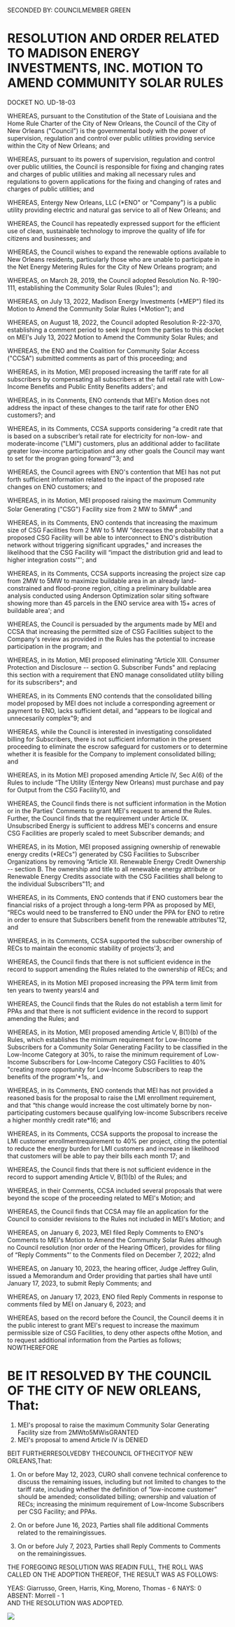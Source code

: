 SECONDED BY: COUNCILMEMBER GREEN  

# RESOLUTION AND ORDER RELATED TO MADISON ENERGY INVESTMENTS, INC. MOTION TO AMEND COMMUNITY SOLAR RULES  

DOCKET NO. UD-18-03  

WHEREAS, pursuant to the Constitution of the State of Louisiana and the Home Rule Charter of the City of New Orleans, the Council of the City of New Orleans ("Council") is the governmental body with the power of supervision, regulation and control over public utilities providing service within the City of New Orleans; and  

WHEREAS, pursuant to its powers of supervision, regulation and control over public utilities, the Council is responsible for fixing and changing rates and charges of public utilities and making all necessary rules and regulations to govern applications for the fixing and changing of rates and charges of public utilities; and  

WHEREAS, Entergy New Orleans, LLC (\*ENO" or "Company") is a public utility providing electric and natural gas service to all of New Orleans; and  

WHEREAS, the Council has repeatedly expressed support for the efficient use of clean, sustainable technology to improve the quality of life for citizens and businesses; and  

WHEREAS, the Council wishes to expand the renewable options available to New Orleans residents, particularly those who are unable to participate in the Net Energy Metering Rules for the City of New Orleans program; and  

WHEREAS, on March 28, 2019, the Council adopted Resolution No. R-190-111, establishing the Community Solar Rules (Rules"); and  

WHEREAS, on July 13, 2022, Madison Energy Investments (\*MEP") filed its Motion to Amend the Community Solar Rules (\*Motion"); and  

WHEREAS, on August 18, 2022, the Council adopted Resolution R-22-370, establishing a comment period to seek input from the parties to this docket on MEI's July 13, 2022 Motion to Amend the Community Solar Rules; and  

WHEREAS, the ENO and the Coalition for Community Solar Access ("CCSA") submitted comments as part of this proceeding; and  

WHEREAS, in its Motion, MEI proposed increasing the tariff rate for all subscribers by compensating all subscribers at the full retail rate with Low-Income Benefits and Public Entity Benefits adders'; and  

WHEREAS, in its Conments, ENO contends that MEI's Motion does not address the inpact of these changes to the tarif rate for other ENO customers?; and  

WHEREAS, in its Comments, CCSA supports considering “a credit rate that is based on a subscriber’s retail rate for electricity for non-low- and moderate-income ("LMI") customers, plus an additional adder to facilitate greater low-income participation and any other goals the Council may want to set for the progran going forward'"3; and  

WHEREAS, the Council agrees with ENO's contention that MEI has not put forth sufficient information related to the inpact of the proposed rate changes on ENO customers; and  

WHEREAS, in its Motion, MEI proposed raising the maximum Community Solar Generating ("CSG") Facility size from 2 MW to $5\mathsf{M W}^{4}$ ;and  

WHEREAS, in its Comments, ENO contends that increasing the maximum size of CSG Facilities from 2 MW to 5 MW “decreases the probability that a proposed CSG Facility will be able to interconnect to ENO's distribution network without triggering significant upgrades," and increases the likelihood that the CSG Facility will “impact the distribution grid and lead to higher integration costs'"'; and  

WHEREAS, in its Comments, CCSA supports increasing the project size cap from 2MW to 5MW to maximize buildable area in an already land-constrained and flood-prone region, citing a preliminary buildable area analysis conducted using Anderson Optimization solar siting software showing more than 45 parcels in the ENO service area with $15+$ acres of buildable area'; and  

WHEREAS, the Council is persuaded by the arguments made by MEI and CCSA that increasing the permitted size of CSG Facilities subject to the Company's review as provided in the Rules has the potential to increase participation in the program; and  

WHEREAS, in its Motion, MEI proposed eliminating “Article XIII. Consumer Protection and Disclosure -- section G. Subscriber Funds" and replacing this section with a requirement that ENO manage consolidated utility billing for its subscribers\*; and  

WHEREAS, in its Comments ENO contends that the consolidated billing model proposed by MEI does not include a corresponding agreement or payment to ENO, lacks sufficient detail, and “appears to be ilogical and unnecesarily complex"9; and  

WHEREAS, while the Council is interested in investigating consolidated billing for Subscribers, there is not sufficient information in the present proceeding to eliminate the escrow safeguard for customers or to determine whether it is feasible for the Company to implement consolidated billing; and  

WHEREAS, in its Motion MEI proposed amending Article IV, Sec A(6) of the Rules to include “The Utility (Entergy New Orleans) must purchase and pay for Output from the CSG Facility10, and  

WHEREAS, the Council finds there is not sufficient information in the Motion or in the Parties′ Comments to grant MEI's request to amend the Rules. Further, the Council finds that the requirement under Article IX. Unsubscribed Energy is sufficient to address MEI's concerns and ensure CSG Facilities are properly scaled to meet Subscriber demands; and  

WHEREAS, in its Motion, MEI proposed assigning ownership of renewable energy credits (\*RECs") generated by CSG Facilities to Subscriber Organizations by removing “Article XII. Renewable Energy Credit Ownership -- section B. The ownership and title to all renewable energy attribute or Renewable Energy Credits associate with the CSG Facilities shall belong to the individual Subscribers"11; and  

WHEREAS, in its Comments, ENO contends that if ENO customers bear the financial risks of a project through a long-term PPA as proposed by MEI, “RECs would need to be transferred to ENO under the PPA for ENO to retire in order to ensure that Subscribers benefit from the renewable attributes'12, and  

WHEREAS, in its Comments, CCSA supported the subscriber ownership of RECs to maintain the economic stability of projects'3; and  

WHEREAS, the Council finds that there is not sufficient evidence in the record to support amending the Rules related to the ownership of RECs; and  

WHEREAS, in its Motion MEI proposed increasing the PPA term limit from ten years to twenty years!4 and  

WHEREAS, the Council finds that the Rules do not establish a term limit for PPAs and that there is not sufficient evidence in the record to support amending the Rules; and  

WHEREAS, in its Motion, MEI proposed amending Article V, B(1)(b) of the Rules, which establishes the minimum requirement for Low-Income Subscribers for a Community Solar Generating Facility to be classified in the Low-Income Category at 30%, to raise the minimum requirement of Low-Income Subscribers for Low-Income Category CSG Facilities to 40% "creating more opportunity for Low-Income Subscribers to reap the benefits of the program'\*1s,. and  

WHEREAS, in its Comments, ENO contends that MEI has not provided a reasoned basis for the proposal to raise the LMI enrollment requirement, and that “this change would increase the cost ultimately borne by non-participating customers because qualifying low-income Subscribers receive a higher monthly credit rate\*16; and  

WHEREAS, in its Comments, CCSA supports the proposal to increase the LMI customer enrollmentrequirement to $40\%$ per project, citing the potential to reduce the energy burden for LMI customers and increase in likelihood that customers will be able to pay their bills each month 17; and  

WHEREAS, the Council finds that there is not sufficient evidence in the record to support amending Article V, B(1)(b) of the Rules; and  

WHEREAS, in their Comments, CCSA included several proposals that were beyond the scope of the proceeding related to MEI's Motion; and  

WHEREAS, the Council finds that CCSA may file an application for the Council to consider revisions to the Rules not included in MEI's Motion; and  

WHEREAS, on January 6, 2023, MEI filed Reply Comments to ENO's Comments to MEI's Motion to Amend the Community Solar Rules although no Council resolution (nor order of the Hearing Officer), provides for filing of “Reply Comments"’ to the Conments filed on December 7, 2022; a1nd  

WHEREAS, on January 10, 2023, the hearing officer, Judge Jeffrey Gulin, issued a Memorandum and Order providing that parties shall have until January 17, 2023, to submit Reply Comments; and  

WHEREAS, on January 17, 2023, ENO filed Reply Comments in response to comments filed by MEI on January 6, 2023; and  

WHEREAS, based on the record before the Council, the Council deems it in the public interest to grant MEI's request to increase the maximum permissible size of CSG Facilities, to deny other aspects ofthe Motion, and to request additional information from the Parties as follows; NOWTHEREFORE  

# BE IT RESOLVED BY THE COUNCIL OF THE CITY OF NEW ORLEANS, That:  

1) MEI's proposal to raise the maximum Community Solar Generating Facility size from 2MWto5MWisGRANTED   
2) MEI's proposal to amend Article IV is DENIED  

BEIT FURTHERRESOLVEDBY THECOUNCIL OFTHECITYOF NEW ORLEANS,That:  

1) On or before May 12, 2023, CURO shall convene technical conference to discuss the remaining issues, including but not limited to changes to the tariff rate, including whether the definition of “low-income customer” should be amended; consolidated billing; ownership and valuation of RECs; increasing the minimum requirement of Low-Income Subscribers per CSG Facility; and PPAs.  

2) On or before June 16, 2023, Parties shall file additional Comments related to the remainingissues.   
3) On or before July 7, 2023, Parties shall Reply Comments to Comments on the remainingissues.  

THE FOREGOING RESOLUTION WAS READIN FULL, THE ROLL WAS CALLED ON THE ADOPTION THEREOF, THE RESULT WAS AS FOLLOWS:  

YEAS: Giarrusso, Green, Harris, King, Moreno, Thomas - 6 NAYS: 0   
ABSENT: Morrell - 1   
AND THE RESOLUTION WAS ADOPTED.  

![](images/7f604f860b01e054a2ce278a031534a7e86854e4727664a1134022b56926ccc3.jpg)  